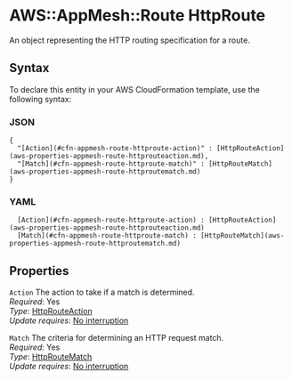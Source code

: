 # AWS::AppMesh::Route HttpRoute<a name="aws-properties-appmesh-route-httproute"></a>

An object representing the HTTP routing specification for a route\.

## Syntax<a name="aws-properties-appmesh-route-httproute-syntax"></a>

To declare this entity in your AWS CloudFormation template, use the following syntax:

### JSON<a name="aws-properties-appmesh-route-httproute-syntax.json"></a>

```
{
  "[Action](#cfn-appmesh-route-httproute-action)" : [HttpRouteAction](aws-properties-appmesh-route-httprouteaction.md),
  "[Match](#cfn-appmesh-route-httproute-match)" : [HttpRouteMatch](aws-properties-appmesh-route-httproutematch.md)
}
```

### YAML<a name="aws-properties-appmesh-route-httproute-syntax.yaml"></a>

```
﻿  [Action](#cfn-appmesh-route-httproute-action) : [HttpRouteAction](aws-properties-appmesh-route-httprouteaction.md)
﻿  [Match](#cfn-appmesh-route-httproute-match) : [HttpRouteMatch](aws-properties-appmesh-route-httproutematch.md)
```

## Properties<a name="aws-properties-appmesh-route-httproute-properties"></a>

`Action`  <a name="cfn-appmesh-route-httproute-action"></a>
The action to take if a match is determined\.  
*Required*: Yes  
*Type*: [HttpRouteAction](aws-properties-appmesh-route-httprouteaction.md)  
*Update requires*: [No interruption](https://docs.aws.amazon.com/AWSCloudFormation/latest/UserGuide/using-cfn-updating-stacks-update-behaviors.html#update-no-interrupt)

`Match`  <a name="cfn-appmesh-route-httproute-match"></a>
The criteria for determining an HTTP request match\.  
*Required*: Yes  
*Type*: [HttpRouteMatch](aws-properties-appmesh-route-httproutematch.md)  
*Update requires*: [No interruption](https://docs.aws.amazon.com/AWSCloudFormation/latest/UserGuide/using-cfn-updating-stacks-update-behaviors.html#update-no-interrupt)